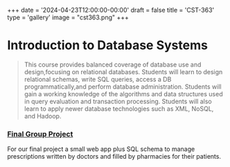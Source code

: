 +++
date = '2024-04-23T12:00:00-00:00'
draft = false
title = 'CST-363'
type = 'gallery'
image = "cst363.png"
+++
# Introduction to Database Systems

>This course provides balanced coverage of database use and design,focusing on relational databases. Students will learn to design relational schemas, write SQL queries, access a DB programmatically,and perform database administration. Students will gain a working knowledge of the algorithms and data structures used in query evaluation and transaction processing. Students will also learn to apply newer database technologies such as XML, NoSQL, and Hadoop.


### [Final Group Project](/files/CST363_Lab_19_Group_Project.pdf)

For our final project a small web app plus SQL schema to manage prescriptions written by doctors and filled by pharmacies for their patients.
